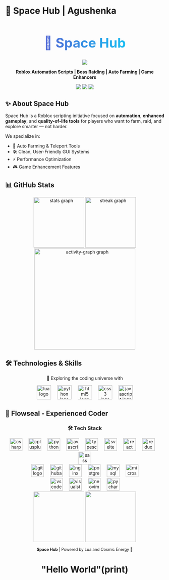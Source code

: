 # 🚀 Space Hub | Agushenka

<h1 align="center" style="
  background: linear-gradient(90deg, #6e40c9, #00E5FF);
  -webkit-background-clip: text;
  -webkit-text-fill-color: transparent;
  font-size: 3em;
  font-weight: bold;">
  🚀 Space Hub
</h1>

<p align="center">
  <img src="https://readme-typing-svg.herokuapp.com?font=Fira+Code&size=28&pause=1000&color=6e40c9&center=true&vCenter=true&width=600&lines=🚀+Welcome+to+Space+Hub;⚡+Roblox+Automation+Scripts;🎮+Game+Enhancement+Tools;🚀+Auto+Farming+Systems" />
</p>

<p align="center">
  <b>Roblox Automation Scripts | Boss Raiding | Auto Farming | Game Enhancers</b>  
</p>

<p align="center">
  <a href="https://discord.gg/spacehub"><img src="https://img.shields.io/badge/Join%20Discord-5865F2?style=for-the-badge&logo=discord&logoColor=white" /></a>
  <a href="https://github.com/ago106"><img src="https://img.shields.io/github/followers/ago106?style=for-the-badge&color=6e40c9" /></a>
  <a href="https://github.com/ago106?tab=repositories"><img src="https://img.shields.io/badge/Explore%20Projects-6e40c9?style=for-the-badge&logo=github&logoColor=white" /></a>
</p>

## ✨ About Space Hub

Space Hub is a Roblox scripting initiative focused on **automation**, **enhanced gameplay**, and **quality-of-life tools** for players who want to farm, raid, and explore smarter — not harder.

We specialize in:
- 🚀 Auto Farming & Teleport Tools  
- 🛠️ Clean, User-Friendly GUI Systems
- ⚡ Performance Optimization
- 🎮 Game Enhancement Features

## 📊 GitHub Stats

<div align="center">
  <img src="https://github-readme-stats.vercel.app/api?username=ago106&hide_title=false&hide_rank=false&show_icons=true&include_all_commits=true&count_private=true&disable_animations=false&theme=nightowl&locale=en&hide_border=false&order=1&bg_color=0D1117&title_color=6e40c9&icon_color=6e40c9&text_color=8b9dc3" height="160" alt="stats graph"  />
  <img src="https://streak-stats.demolab.com?user=ago106&locale=en&mode=daily&theme=nightowl&hide_border=false&border_radius=5&order=3&background=0D1117&ring=6e40c9&fire=6e40c9&currStreakLabel=6e40c9" height="160" alt="streak graph"  />
</div>

<div align="center">
  <img src="https://github-readme-activity-graph.vercel.app/graph?username=ago106&radius=16&theme=react-dark&area=true&order=5&bg_color=0D1117&title_color=6e40c9&color=8b9dc3&line=6e40c9&point=8b9dc3" height="320" alt="activity-graph graph"  />
</div>

## 🛠️ Technologies & Skills

<p align="center">🚀 Exploring the coding universe with</p>

<div align="center">
  <img src="https://cdn.jsdelivr.net/gh/devicons/devicon/icons/lua/lua-original.svg" height="45" alt="lua logo"  />
  <img width="12" />
  <img src="https://cdn.jsdelivr.net/gh/devicons/devicon/icons/python/python-original.svg" height="45" alt="python logo"  />
  <img width="12" />
  <img src="https://cdn.jsdelivr.net/gh/devicons/devicon/icons/html5/html5-original.svg" height="45" alt="html5 logo"  />
  <img width="12" />
  <img src="https://cdn.jsdelivr.net/gh/devicons/devicon/icons/css3/css3-original.svg" height="45" alt="css3 logo"  />
  <img width="12" />
  <img src="https://skillicons.dev/icons?i=js" height="45" alt="javascript logo"  />
</div>

## 🐉 Flowseal - Experienced Coder

<div align="center">
  <h3>🛠️ Tech Stack</h3>
  
  <div>
    <img src="https://skillicons.dev/icons?i=cs" height="40" alt="csharp logo"  />
    <img width="12" />
    <img src="https://skillicons.dev/icons?i=cpp" height="40" alt="cplusplus logo"  />
    <img width="12" />
    <img src="https://skillicons.dev/icons?i=py" height="40" alt="python logo"  />
    <img width="12" />
    <img src="https://skillicons.dev/icons?i=js" height="40" alt="javascript logo"  />
    <img width="12" />
    <img src="https://skillicons.dev/icons?i=ts" height="40" alt="typescript logo"  />
    <img width="12" />
    <img src="https://skillicons.dev/icons?i=svelte" height="40" alt="svelte logo"  />
    <img width="12" />
    <img src="https://skillicons.dev/icons?i=react" height="40" alt="react logo"  />
    <img width="12" />
    <img src="https://skillicons.dev/icons?i=redux" height="40" alt="redux logo"  />
    <img width="12" />
    <img src="https://skillicons.dev/icons?i=sass" height="40" alt="sass logo"  />
  </div>

  <div>
    <img src="https://skillicons.dev/icons?i=git" height="40" alt="git logo"  />
    <img width="12" />
    <img src="https://skillicons.dev/icons?i=githubactions" height="40" alt="githubactions logo"  />
    <img width="12" />
    <img src="https://skillicons.dev/icons?i=nginx" height="40" alt="nginx logo"  />
    <img width="12" />
    <img src="https://skillicons.dev/icons?i=postgres" height="40" alt="postgresql logo"  />
    <img width="12" />
    <img src="https://skillicons.dev/icons?i=mysql" height="40" alt="mysql logo"  />
    <img width="12" />
    <img src="https://cdn.jsdelivr.net/gh/devicons/devicon/icons/microsoftsqlserver/microsoftsqlserver-plain.svg" height="40" alt="microsoftsqlserver logo"  />
  </div>

  <div>
    <img src="https://skillicons.dev/icons?i=vscode" height="40" alt="vscode logo"  />
    <img width="12" />
    <img src="https://skillicons.dev/icons?i=visualstudio" height="40" alt="visualstudio logo"  />
    <img width="12" />
    <img src="https://skillicons.dev/icons?i=neovim" height="40" alt="neovim logo"  />
    <img width="12" />
    <img src="https://cdn.jsdelivr.net/gh/devicons/devicon/icons/pycharm/pycharm-original.svg" height="40" alt="pycharm logo"  />
  </div>
</div>

<div align="center">
  <img src="https://github-readme-stats.vercel.app/api?username=Flowseal&theme=bear&show_icons=true&hide_border=true&count_private=true&locale=ru" height="160" />
  <img src="https://github-profile-trophy.vercel.app/?username=Flowseal&theme=radical&no-frame=true&no-bg=true&margin-w=4&row=2&column=4" height="160" />
</div>

<p align="center" style="font-size: 0.9em;">
   <strong>Space Hub</strong> | Powered by Lua and Cosmic Energy 🚀
</p>

<h1 align="center">"Hello World"(print)</h1>
